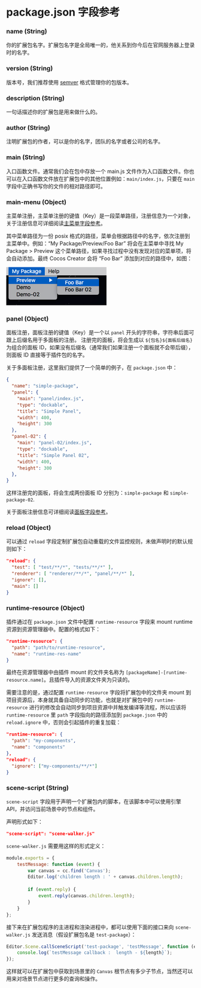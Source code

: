 # package.json 字段参考

### name (String)

你的扩展包名字。扩展包名字是全局唯一的，他关系到你今后在官网服务器上登录时的名字。

### version (String)

版本号，我们推荐使用 [semver](http://semver.org/) 格式管理你的包版本。

### description (String)

一句话描述你的扩展包是用来做什么的。

### author (String)

注明扩展包的作者，可以是你的名字，团队的名字或者公司的名字。

### main (String)

入口函数文件。通常我们会在包中存放一个 main.js 文件作为入口函数文件。你也可以在入口函数文件放在扩展包中的其他位置例如：`main/index.js`，只要在 `main` 字段中正确书写你的文件的相对路径即可。

### main-menu (Object)

主菜单注册，主菜单注册的键值（Key）是一段菜单路径，注册信息为一个对象，关于注册信息可详细阅读[主菜单字段参考](main-menu-reference.md)。

其中菜单路径为一份 posix 格式的路径，菜单会根据路径中的名字，依次注册到主菜单中。例如：“My Package/Preview/Foo Bar” 将会在主菜单中寻找 My Package > Preview 这个菜单路径，如果寻找过程中没有发现对应的菜单项，将会自动添加。最终 Cocos Creator 会将 “Foo Bar” 添加到对应的路径中，如图：

![menu-path](../assets/menu-path.png)

### panel (Object)

面板注册，面板注册的键值（Key）是一个以 `panel` 开头的字符串，字符串后面可跟上后缀名用于多面板的注册。
注册完的面板，将会生成以 `${包名}${面板后缀名}` 为组合的面板 ID，如果没有后缀名（通常我们如果注册一个面板就不会带后缀），
则面板 ID 直接等于插件包的名字。

关于多面板注册，这里我们提供了一个简单的例子，在 `package.json` 中：

```json
{
  "name": "simple-package",
  "panel": {
    "main": "panel/index.js",
    "type": "dockable",
    "title": "Simple Panel",
    "width": 400,
    "height": 300
  },
  "panel-02": {
    "main": "panel-02/index.js",
    "type": "dockable",
    "title": "Simple Panel 02",
    "width": 400,
    "height": 300
  },
}
```

这样注册完的面板，将会生成两份面板 ID 分别为：`simple-package` 和 `simple-package-02`.

关于面板注册信息可详细阅读[面板字段参考](panel-json-reference.md)。

### reload (Object)

可以通过 `reload` 字段定制扩展包自动重载的文件监控规则，未做声明时的默认规则如下：

```json
"reload": {
  "test": [ "test/**/*", "tests/**/*" ],
  "renderer": [ "renderer/**/*", "panel/**/*" ],
  "ignore": [],
  "main": []
}
```

### runtime-resource (Object)

插件通过在 `package.json` 文件中配置 `runtime-resource` 字段来 mount runtime 资源到资源管理器中。配置的格式如下：

```json
"runtime-resource": {
  "path": "path/to/runtime-resource",
  "name": "runtime-res-name"
}
```

最终在资源管理器中由插件 mount 的文件夹名称为 `[packageName]-[runtime-resource.name]`。且插件导入的资源文件夹为只读的。

需要注意的是，通过配置 `runtime-resource` 字段将扩展包中的文件夹 mount 到项目资源后，本身就具备自动同步的功能，也就是对扩展包中的 `runtime-resource` 进行的修改会自动同步到项目资源中并触发编译等流程，所以应该将 `runtime-resource` 里 `path` 字段指向的路径添加到 `package.json` 中的 `reload.ignore` 中，否则会引起插件的重复加载：

```json
"runtime-resource": {
  "path": "my-components",
  "name": "components"
},
"reload": {
  "ignore": ["my-components/**/*"]
}
```

### scene-script (String)

`scene-script` 字段用于声明一个扩展包内的脚本，在该脚本中可以使用引擎 API，并访问当前场景中的节点和组件。

声明形式如下：

```json
"scene-script": "scene-walker.js"
```

`scene-walker.js` 需要用这样的形式定义：

```js
module.exports = {
    testMessage: function (event) {
        var canvas = cc.find('Canvas');
        Editor.log('children length : ' + canvas.children.length);

        if (event.reply) {
            event.reply(canvas.children.length);
        }
    }
};
```

接下来在扩展包程序的主进程和渲染进程中，都可以使用下面的接口来向 `scene-walker.js` 发送消息（假设扩展包名是 `test-package`）：

```js
Editor.Scene.callSceneScript('test-package', 'testMessage', function (err, length) {
    console.log(`testMessage callback :  length - ${length}`);
});
```

这样就可以在扩展包中获取到场景里的 `Canvas` 根节点有多少子节点，当然还可以用来对场景节点进行更多的查询和操作。

